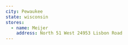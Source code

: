 ```yaml
---
city: Pewaukee
state: wisconsin
stores:
  - name: Meijer
    address: North 51 West 24953 Lisbon Road
---
```

